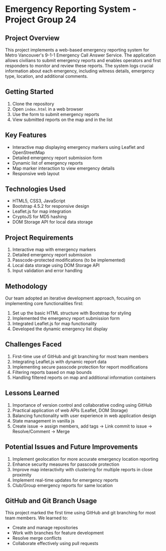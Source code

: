 # Emergency Reporting System - Project Group 24

## Project Overview

This project implements a web-based emergency reporting system for Metro Vancouver's 9-1-1 Emergency Call Answer Service. The application allows civilians to submit emergency reports and enables operators and first responders to monitor and review these reports. The system logs crucial information about each emergency, including witness details, emergency type, location, and additional comments.

## Getting Started

1. Clone the repository
2. Open `index.html` in a web browser
3. Use the form to submit emergency reports
4. View submitted reports on the map and in the list

## Key Features

- Interactive map displaying emergency markers using Leaflet and OpenStreetMap
- Detailed emergency report submission form
- Dynamic list of emergency reports
- Map marker interaction to view emergency details
- Responsive web layout

## Technologies Used

- HTML5, CSS3, JavaScript
- Bootstrap 4.5.2 for responsive design
- Leaflet.js for map integration
- CryptoJS for MD5 hashing
- DOM Storage API for local data storage

## Project Requirements

1. Interactive map with emergency markers
2. Detailed emergency report submission
3. Passcode-protected modifications (to be implemented)
4. Local data storage using DOM Storage API
5. Input validation and error handling

## Methodology

Our team adopted an iterative development approach, focusing on implementing core functionalities first:

1. Set up the basic HTML structure with Bootstrap for styling
2. Implemented the emergency report submission form
3. Integrated Leaflet.js for map functionality
4. Developed the dynamic emergency list display

## Challenges Faced

1. First-time use of GitHub and git branching for most team members
2. Integrating Leaflet.js with dynamic report data
3. Implementing secure passcode protection for report modifications
4. Filtering reports based on map bounds
5. Handling filtered reports on map and additional information containers

## Lessons Learned

1. Importance of version control and collaborative coding using GitHub
2. Practical application of web APIs (Leaflet, DOM Storage)
3. Balancing functionality with user experience in web application design
4. State management in vanilla js
5. Create issue &rarr; assign members, add tags &rarr; Link commit to issue &rarr; Resolve/Comment &rarr; Merge

## Potential Issues and Future Improvements

1. Implement geolocation for more accurate emergency location reporting
2. Enhance security measures for passcode protection
3. Improve map interactivity with clustering for multiple reports in close proximity
4. Implement real-time updates for emergency reports
5. Club/Group emergency reports for same location

## GitHub and Git Branch Usage

This project marked the first time using GitHub and git branching for most team members. We learned to:

- Create and manage repositories
- Work with branches for feature development
- Resolve merge conflicts
- Collaborate effectively using pull requests
